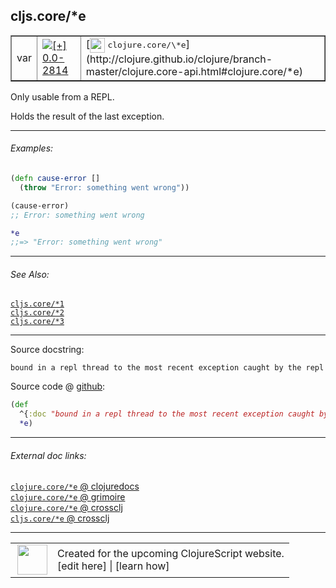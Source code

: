 ## cljs.core/\*e



 <table border="1">
<tr>
<td>var</td>
<td><a href="https://github.com/cljsinfo/cljs-api-docs/tree/0.0-2814"><img valign="middle" alt="[+] 0.0-2814" title="Added in 0.0-2814" src="https://img.shields.io/badge/+-0.0--2814-lightgrey.svg"></a> </td>
<td>
[<img height="24px" valign="middle" src="http://i.imgur.com/1GjPKvB.png"> <samp>clojure.core/\*e</samp>](http://clojure.github.io/clojure/branch-master/clojure.core-api.html#clojure.core/*e)
</td>
</tr>
</table>



Only usable from a REPL.

Holds the result of the last exception.



---

###### Examples:

```clj
(defn cause-error []
  (throw "Error: something went wrong"))

(cause-error)
;; Error: something went wrong

*e
;;=> "Error: something went wrong"
```



---

###### See Also:

[`cljs.core/*1`](../cljs.core/STAR1.md)<br>
[`cljs.core/*2`](../cljs.core/STAR2.md)<br>
[`cljs.core/*3`](../cljs.core/STAR3.md)<br>

---


Source docstring:

```
bound in a repl thread to the most recent exception caught by the repl
```


Source code @ [github](https://github.com/clojure/clojurescript/blob/r3058/src/cljs/cljs/core.cljs#L75-L77):

```clj
(def
  ^{:doc "bound in a repl thread to the most recent exception caught by the repl"}
  *e)
```

<!--
Repo - tag - source tree - lines:

 <pre>
clojurescript @ r3058
└── src
    └── cljs
        └── cljs
            └── <ins>[core.cljs:75-77](https://github.com/clojure/clojurescript/blob/r3058/src/cljs/cljs/core.cljs#L75-L77)</ins>
</pre>

-->

---



###### External doc links:

[`clojure.core/*e` @ clojuredocs](http://clojuredocs.org/clojure.core/*e)<br>
[`clojure.core/*e` @ grimoire](http://conj.io/store/v1/org.clojure/clojure/1.7.0-beta3/clj/clojure.core/*e/)<br>
[`clojure.core/*e` @ crossclj](http://crossclj.info/fun/clojure.core/*e.html)<br>
[`cljs.core/*e` @ crossclj](http://crossclj.info/fun/cljs.core.cljs/*e.html)<br>

---

 <table>
<tr><td>
<img valign="middle" align="right" width="48px" src="http://i.imgur.com/Hi20huC.png">
</td><td>
Created for the upcoming ClojureScript website.<br>
[edit here] | [learn how]
</td></tr></table>

[edit here]:https://github.com/cljsinfo/cljs-api-docs/blob/master/cljsdoc/cljs.core/STARe.cljsdoc
[learn how]:https://github.com/cljsinfo/cljs-api-docs/wiki/cljsdoc-files

<!--

This information was too distracting to show to readers, but I'll leave it
commented here since it is helpful to:

- pretty-print the data used to generate this document
- and show how to retrieve that data



The API data for this symbol:

```clj
{:description "Only usable from a REPL.\n\nHolds the result of the last exception.",
 :ns "cljs.core",
 :name "*e",
 :history [["+" "0.0-2814"]],
 :type "var",
 :related ["cljs.core/*1" "cljs.core/*2" "cljs.core/*3"],
 :full-name-encode "cljs.core/STARe",
 :source {:code "(def\n  ^{:doc \"bound in a repl thread to the most recent exception caught by the repl\"}\n  *e)",
          :title "Source code",
          :repo "clojurescript",
          :tag "r3058",
          :filename "src/cljs/cljs/core.cljs",
          :lines [75 77]},
 :examples [{:id "bea858",
             :content "```clj\n(defn cause-error []\n  (throw \"Error: something went wrong\"))\n\n(cause-error)\n;; Error: something went wrong\n\n*e\n;;=> \"Error: something went wrong\"\n```"}],
 :full-name "cljs.core/*e",
 :clj-symbol "clojure.core/*e",
 :docstring "bound in a repl thread to the most recent exception caught by the repl"}

```

Retrieve the API data for this symbol:

```clj
;; from Clojure REPL
(require '[clojure.edn :as edn])
(-> (slurp "https://raw.githubusercontent.com/cljsinfo/cljs-api-docs/catalog/cljs-api.edn")
    (edn/read-string)
    (get-in [:symbols "cljs.core/*e"]))
```

-->
